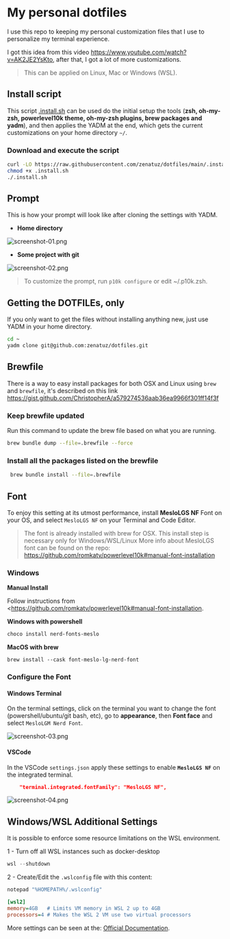 # My personal dotfiles

I use this repo to keeping my personal customization files that I use to personalize my terminal experience.

I got this idea from this video <https://www.youtube.com/watch?v=AK2JE2YsKto>, after that, I got a lot of more customizations.

> This can be applied on Linux, Mac or Windows (WSL).

## Install script

This script [.install.sh](.install.sh) can be used do the initial setup the tools (**zsh, oh-my-zsh, powerlevel10k theme, oh-my-zsh plugins, brew packages and yadm**), and then applies the YADM at the end, which gets the current customizations on your home directory `~/`.

### Download and execute the script
```bash 
curl -LO https://raw.githubusercontent.com/zenatuz/dotfiles/main/.install.sh
chmod +x .install.sh
./.install.sh
```

## Prompt

This is how your prompt will look like after cloning the settings with YADM.

- **Home directory**

![screenshot-01.png](./.images/screenshot-01.png "Home Directory")

- **Some project with git**

![screenshot-02.png](./.images/screenshot-02.png "Project with git")

> To customize the prompt, run `p10k configure` or edit ~/.p10k.zsh.

## Getting the DOTFILEs, only

If you only want to get the files without installing anything new, just use YADM in your home directory.

```bash
cd ~
yadm clone git@github.com:zenatuz/dotfiles.git
```

## Brewfile

There is a way to easy install packages for both OSX and Linux using `brew` and `brewfile`, it's described on this link <https://gist.github.com/ChristopherA/a579274536aab36ea9966f301ff14f3f>

### Keep brewfile updated
Run this command to update the brew file based on what you are running.

```bash
brew bundle dump --file=.brewfile --force
```

### Install all the packages listed on the brewfile

```bash
 brew bundle install --file=.brewfile
```

## Font

To enjoy this setting at its utmost performance, install **MesloLGS NF** Font on your OS, and select `MesloLGS NF` on your Terminal and Code Editor.

> The font is already installed with brew for OSX. This install step is necessary only for Windows/WSL/Linux
> More info about MesloLGS font can be found on the repo: <https://github.com/romkatv/powerlevel10k#manual-font-installation>

### Windows

**Manual Install**

Follow instructions from <https://github.com/romkatv/powerlevel10k#manual-font-installation.

**Windows with powershell**

```powershell
choco install nerd-fonts-meslo
```

**MacOS with brew**

```brew
brew install --cask font-meslo-lg-nerd-font
```

### Configure the Font

#### **Windows Terminal**

On the terminal settings, click on the terminal you want to change the font (powershell/ubuntu/git bash, etc), go to **appearance**, then **Font face** and select `MesloLGM Nerd Font`.

![screenshot-03.png](./.images/screenshot-03.png "Font settings on Windows Terminal")

#### **VSCode**

In the VSCode `settings.json` apply these settings to enable **`MesloLGS NF`** on the integrated terminal.

```json
    "terminal.integrated.fontFamily": "MesloLGS NF",
```

![screenshot-04.png](./.images/screenshot-04.png "VSCode Integrated Terminal with ZSH and MesloLGS font")

## Windows/WSL Additional Settings

It is possible to enforce some resource limitations on the WSL environment.

1 - Turn off all WSL instances such as docker-desktop

```powershell
wsl --shutdown
```

2 - Create/Edit the `.wslconfig` file with this content:

```powershell
notepad "%HOMEPATH%/.wslconfig"
```

```ini
[wsl2]
memory=4GB   # Limits VM memory in WSL 2 up to 4GB
processors=4 # Makes the WSL 2 VM use two virtual processors
```

More settings can be seen at the: [Official Documentation](https://docs.microsoft.com/en-us/windows/wsl/wsl-config#configure-global-options-with-wslconfig).
